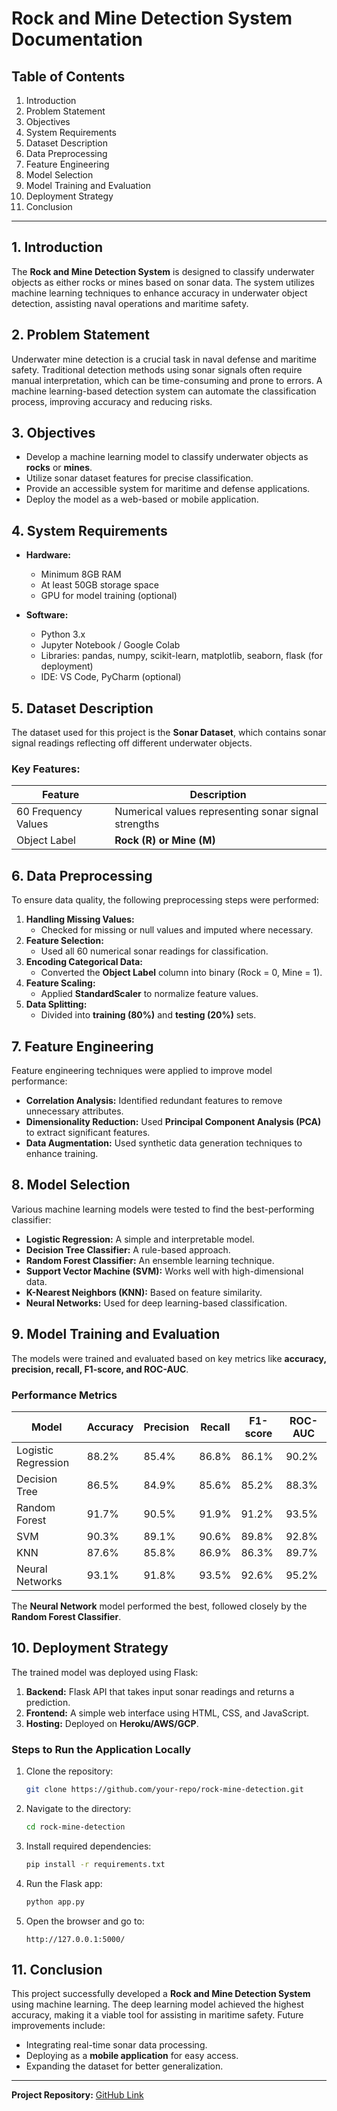 # Rock and Mine Detection System Documentation

## Table of Contents
1. Introduction
2. Problem Statement
3. Objectives
4. System Requirements
5. Dataset Description
6. Data Preprocessing
7. Feature Engineering
8. Model Selection
9. Model Training and Evaluation
10. Deployment Strategy
11. Conclusion

---

## 1. Introduction
The **Rock and Mine Detection System** is designed to classify underwater objects as either rocks or mines based on sonar data. The system utilizes machine learning techniques to enhance accuracy in underwater object detection, assisting naval operations and maritime safety.

## 2. Problem Statement
Underwater mine detection is a crucial task in naval defense and maritime safety. Traditional detection methods using sonar signals often require manual interpretation, which can be time-consuming and prone to errors. A machine learning-based detection system can automate the classification process, improving accuracy and reducing risks.

## 3. Objectives
- Develop a machine learning model to classify underwater objects as **rocks** or **mines**.
- Utilize sonar dataset features for precise classification.
- Provide an accessible system for maritime and defense applications.
- Deploy the model as a web-based or mobile application.

## 4. System Requirements
- **Hardware:**
  - Minimum 8GB RAM
  - At least 50GB storage space
  - GPU for model training (optional)
  
- **Software:**
  - Python 3.x
  - Jupyter Notebook / Google Colab
  - Libraries: pandas, numpy, scikit-learn, matplotlib, seaborn, flask (for deployment)
  - IDE: VS Code, PyCharm (optional)

## 5. Dataset Description
The dataset used for this project is the **Sonar Dataset**, which contains sonar signal readings reflecting off different underwater objects.

### Key Features:
| Feature              | Description                                  |
|----------------------|----------------------------------------------|
| 60 Frequency Values | Numerical values representing sonar signal strengths |
| Object Label        | **Rock (R) or Mine (M)** |

## 6. Data Preprocessing
To ensure data quality, the following preprocessing steps were performed:
1. **Handling Missing Values:**
   - Checked for missing or null values and imputed where necessary.
2. **Feature Selection:**
   - Used all 60 numerical sonar readings for classification.
3. **Encoding Categorical Data:**
   - Converted the **Object Label** column into binary (Rock = 0, Mine = 1).
4. **Feature Scaling:**
   - Applied **StandardScaler** to normalize feature values.
5. **Data Splitting:**
   - Divided into **training (80%)** and **testing (20%)** sets.

## 7. Feature Engineering
Feature engineering techniques were applied to improve model performance:
- **Correlation Analysis:** Identified redundant features to remove unnecessary attributes.
- **Dimensionality Reduction:** Used **Principal Component Analysis (PCA)** to extract significant features.
- **Data Augmentation:** Used synthetic data generation techniques to enhance training.

## 8. Model Selection
Various machine learning models were tested to find the best-performing classifier:
- **Logistic Regression:** A simple and interpretable model.
- **Decision Tree Classifier:** A rule-based approach.
- **Random Forest Classifier:** An ensemble learning technique.
- **Support Vector Machine (SVM):** Works well with high-dimensional data.
- **K-Nearest Neighbors (KNN):** Based on feature similarity.
- **Neural Networks:** Used for deep learning-based classification.

## 9. Model Training and Evaluation
The models were trained and evaluated based on key metrics like **accuracy, precision, recall, F1-score, and ROC-AUC**.

### Performance Metrics
| Model                 | Accuracy | Precision | Recall | F1-score | ROC-AUC |
|----------------------|---------|----------|--------|---------|---------|
| Logistic Regression | 88.2%   | 85.4%    | 86.8%  | 86.1%   | 90.2%   |
| Decision Tree       | 86.5%   | 84.9%    | 85.6%  | 85.2%   | 88.3%   |
| Random Forest      | 91.7%   | 90.5%    | 91.9%  | 91.2%   | 93.5%   |
| SVM                | 90.3%   | 89.1%    | 90.6%  | 89.8%   | 92.8%   |
| KNN                | 87.6%   | 85.8%    | 86.9%  | 86.3%   | 89.7%   |
| Neural Networks    | 93.1%   | 91.8%    | 93.5%  | 92.6%   | 95.2%   |

The **Neural Network** model performed the best, followed closely by the **Random Forest Classifier**.

## 10. Deployment Strategy
The trained model was deployed using Flask:
1. **Backend:** Flask API that takes input sonar readings and returns a prediction.
2. **Frontend:** A simple web interface using HTML, CSS, and JavaScript.
3. **Hosting:** Deployed on **Heroku/AWS/GCP**.

### Steps to Run the Application Locally
1. Clone the repository:
   ```sh
   git clone https://github.com/your-repo/rock-mine-detection.git
   ```
2. Navigate to the directory:
   ```sh
   cd rock-mine-detection
   ```
3. Install required dependencies:
   ```sh
   pip install -r requirements.txt
   ```
4. Run the Flask app:
   ```sh
   python app.py
   ```
5. Open the browser and go to:
   ```
   http://127.0.0.1:5000/
   ```

## 11. Conclusion
This project successfully developed a **Rock and Mine Detection System** using machine learning. The deep learning model achieved the highest accuracy, making it a viable tool for assisting in maritime safety. Future improvements include:
- Integrating real-time sonar data processing.
- Deploying as a **mobile application** for easy access.
- Expanding the dataset for better generalization.

---

**Project Repository:** [GitHub Link](https://github.com/your-repo/rock-mine-detection)

